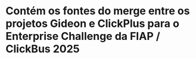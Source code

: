 # Contém os fontes do merge entre os projetos Gideon e ClickPlus para o Enterprise Challenge da FIAP / ClickBus 2025

